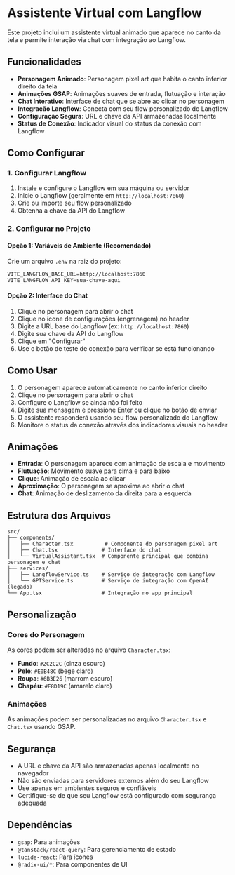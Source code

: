 # Assistente Virtual com Langflow

Este projeto inclui um assistente virtual animado que aparece no canto da tela e permite interação via chat com integração ao Langflow.

## Funcionalidades

- **Personagem Animado**: Personagem pixel art que habita o canto inferior direito da tela
- **Animações GSAP**: Animações suaves de entrada, flutuação e interação
- **Chat Interativo**: Interface de chat que se abre ao clicar no personagem
- **Integração Langflow**: Conecta com seu flow personalizado do Langflow
- **Configuração Segura**: URL e chave da API armazenadas localmente
- **Status de Conexão**: Indicador visual do status da conexão com Langflow

## Como Configurar

### 1. Configurar Langflow

1. Instale e configure o Langflow em sua máquina ou servidor
2. Inicie o Langflow (geralmente em `http://localhost:7860`)
3. Crie ou importe seu flow personalizado
4. Obtenha a chave da API do Langflow

### 2. Configurar no Projeto

#### Opção 1: Variáveis de Ambiente (Recomendado)

Crie um arquivo `.env` na raiz do projeto:

```env
VITE_LANGFLOW_BASE_URL=http://localhost:7860
VITE_LANGFLOW_API_KEY=sua-chave-aqui
```

#### Opção 2: Interface do Chat

1. Clique no personagem para abrir o chat
2. Clique no ícone de configurações (engrenagem) no header
3. Digite a URL base do Langflow (ex: `http://localhost:7860`)
4. Digite sua chave da API do Langflow
5. Clique em "Configurar"
6. Use o botão de teste de conexão para verificar se está funcionando

## Como Usar

1. O personagem aparece automaticamente no canto inferior direito
2. Clique no personagem para abrir o chat
3. Configure o Langflow se ainda não foi feito
4. Digite sua mensagem e pressione Enter ou clique no botão de enviar
5. O assistente responderá usando seu flow personalizado do Langflow
6. Monitore o status da conexão através dos indicadores visuais no header

## Animações

- **Entrada**: O personagem aparece com animação de escala e movimento
- **Flutuação**: Movimento suave para cima e para baixo
- **Clique**: Animação de escala ao clicar
- **Aproximação**: O personagem se aproxima ao abrir o chat
- **Chat**: Animação de deslizamento da direita para a esquerda

## Estrutura dos Arquivos

```
src/
├── components/
│   ├── Character.tsx          # Componente do personagem pixel art
│   ├── Chat.tsx              # Interface do chat
│   └── VirtualAssistant.tsx  # Componente principal que combina personagem e chat
├── services/
│   ├── LangflowService.ts    # Serviço de integração com Langflow
│   └── GPTService.ts         # Serviço de integração com OpenAI (legado)
└── App.tsx                   # Integração no app principal
```

## Personalização

### Cores do Personagem

As cores podem ser alteradas no arquivo `Character.tsx`:

- **Fundo**: `#2C2C2C` (cinza escuro)
- **Pele**: `#E0B48C` (bege claro)
- **Roupa**: `#6B3E26` (marrom escuro)
- **Chapéu**: `#E8D19C` (amarelo claro)

### Animações

As animações podem ser personalizadas no arquivo `Character.tsx` e `Chat.tsx` usando GSAP.

## Segurança

- A URL e chave da API são armazenadas apenas localmente no navegador
- Não são enviadas para servidores externos além do seu Langflow
- Use apenas em ambientes seguros e confiáveis
- Certifique-se de que seu Langflow está configurado com segurança adequada

## Dependências

- `gsap`: Para animações
- `@tanstack/react-query`: Para gerenciamento de estado
- `lucide-react`: Para ícones
- `@radix-ui/*`: Para componentes de UI
